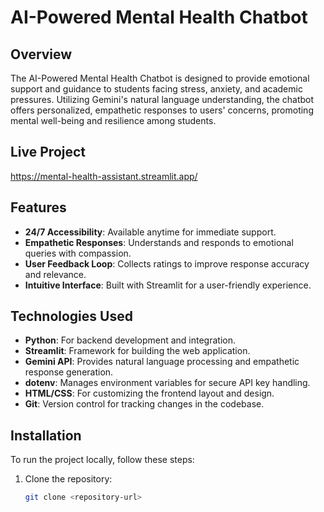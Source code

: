 # AI-Powered Mental Health Chatbot

## Overview
The AI-Powered Mental Health Chatbot is designed to provide emotional support and guidance to students facing stress, anxiety, and academic pressures. Utilizing Gemini's natural language understanding, the chatbot offers personalized, empathetic responses to users' concerns, promoting mental well-being and resilience among students.

## Live Project

https://mental-health-assistant.streamlit.app/

## Features
- **24/7 Accessibility**: Available anytime for immediate support.
- **Empathetic Responses**: Understands and responds to emotional queries with compassion.
- **User Feedback Loop**: Collects ratings to improve response accuracy and relevance.
- **Intuitive Interface**: Built with Streamlit for a user-friendly experience.

## Technologies Used
- **Python**: For backend development and integration.
- **Streamlit**: Framework for building the web application.
- **Gemini API**: Provides natural language processing and empathetic response generation.
- **dotenv**: Manages environment variables for secure API key handling.
- **HTML/CSS**: For customizing the frontend layout and design.
- **Git**: Version control for tracking changes in the codebase.

## Installation
To run the project locally, follow these steps:

1. Clone the repository:
   ```bash
   git clone <repository-url>
